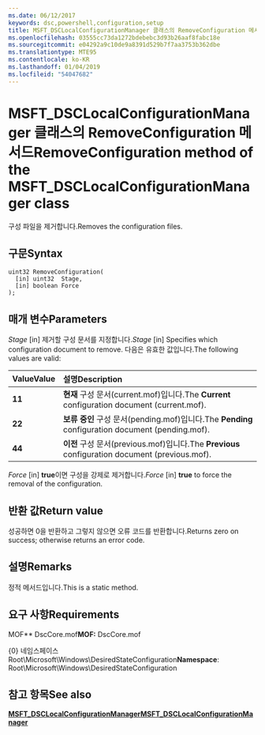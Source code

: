 ```yaml
---
ms.date: 06/12/2017
keywords: dsc,powershell,configuration,setup
title: MSFT_DSCLocalConfigurationManager 클래스의 RemoveConfiguration 메서드
ms.openlocfilehash: 03555cc73da1272bdebebc3d93b26aaf8fabc18e
ms.sourcegitcommit: e04292a9c10de9a8391d529b7f7aa3753b362dbe
ms.translationtype: MTE95
ms.contentlocale: ko-KR
ms.lasthandoff: 01/04/2019
ms.locfileid: "54047682"
---
```

# <a name="removeconfiguration-method-of-the-msftdsclocalconfigurationmanager-class"></a><span data-ttu-id="e988f-103">MSFT_DSCLocalConfigurationManager 클래스의 RemoveConfiguration 메서드</span><span class="sxs-lookup"><span data-stu-id="e988f-103">RemoveConfiguration method of the MSFT_DSCLocalConfigurationManager class</span></span>

<span data-ttu-id="e988f-104">구성 파일을 제거합니다.</span><span class="sxs-lookup"><span data-stu-id="e988f-104">Removes the configuration files.</span></span>

## <a name="syntax"></a><span data-ttu-id="e988f-105">구문</span><span class="sxs-lookup"><span data-stu-id="e988f-105">Syntax</span></span>

```mof
uint32 RemoveConfiguration(
  [in] uint32  Stage,
  [in] boolean Force
);
```

## <a name="parameters"></a><span data-ttu-id="e988f-106">매개 변수</span><span class="sxs-lookup"><span data-stu-id="e988f-106">Parameters</span></span>

<span data-ttu-id="e988f-107">*Stage* \[in\] 제거할 구성 문서를 지정합니다.</span><span class="sxs-lookup"><span data-stu-id="e988f-107">*Stage* \[in\] Specifies which configuration document to remove.</span></span> <span data-ttu-id="e988f-108">다음은 유효한 값입니다.</span><span class="sxs-lookup"><span data-stu-id="e988f-108">The following values are valid:</span></span>

|<span data-ttu-id="e988f-109">Value</span><span class="sxs-lookup"><span data-stu-id="e988f-109">Value</span></span> |<span data-ttu-id="e988f-110">설명</span><span class="sxs-lookup"><span data-stu-id="e988f-110">Description</span></span> |
|:--- |:---|
|<span data-ttu-id="e988f-111">**1**</span><span class="sxs-lookup"><span data-stu-id="e988f-111">**1**</span></span> | <span data-ttu-id="e988f-112">**현재** 구성 문서(current.mof)입니다.</span><span class="sxs-lookup"><span data-stu-id="e988f-112">The **Current** configuration document (current.mof).</span></span> |
|<span data-ttu-id="e988f-113">**2**</span><span class="sxs-lookup"><span data-stu-id="e988f-113">**2**</span></span> | <span data-ttu-id="e988f-114">**보류 중인** 구성 문서(pending.mof)입니다.</span><span class="sxs-lookup"><span data-stu-id="e988f-114">The **Pending** configuration document (pending.mof).</span></span>  |
|<span data-ttu-id="e988f-115">**4**</span><span class="sxs-lookup"><span data-stu-id="e988f-115">**4**</span></span> | <span data-ttu-id="e988f-116">**이전** 구성 문서(previous.mof)입니다.</span><span class="sxs-lookup"><span data-stu-id="e988f-116">The **Previous** configuration document (previous.mof).</span></span> |

<span data-ttu-id="e988f-117">*Force* \[in\] **true**이면 구성을 강제로 제거합니다.</span><span class="sxs-lookup"><span data-stu-id="e988f-117">*Force* \[in\] **true** to force the removal of the configuration.</span></span>

## <a name="return-value"></a><span data-ttu-id="e988f-118">반환 값</span><span class="sxs-lookup"><span data-stu-id="e988f-118">Return value</span></span>

<span data-ttu-id="e988f-119">성공하면 0을 반환하고 그렇지 않으면 오류 코드를 반환합니다.</span><span class="sxs-lookup"><span data-stu-id="e988f-119">Returns zero on success; otherwise returns an error code.</span></span>

## <a name="remarks"></a><span data-ttu-id="e988f-120">설명</span><span class="sxs-lookup"><span data-stu-id="e988f-120">Remarks</span></span>

<span data-ttu-id="e988f-121">정적 메서드입니다.</span><span class="sxs-lookup"><span data-stu-id="e988f-121">This is a static method.</span></span>

## <a name="requirements"></a><span data-ttu-id="e988f-122">요구 사항</span><span class="sxs-lookup"><span data-stu-id="e988f-122">Requirements</span></span>

<span data-ttu-id="e988f-123">MOF\*\* DscCore.mof</span><span class="sxs-lookup"><span data-stu-id="e988f-123">**MOF:** DscCore.mof</span></span>

<span data-ttu-id="e988f-124">{0} 네임스페이스 Root\Microsoft\Windows\DesiredStateConfiguration</span><span class="sxs-lookup"><span data-stu-id="e988f-124">**Namespace**: Root\Microsoft\Windows\DesiredStateConfiguration</span></span>

## <a name="see-also"></a><span data-ttu-id="e988f-125">참고 항목</span><span class="sxs-lookup"><span data-stu-id="e988f-125">See also</span></span>

[<span data-ttu-id="e988f-126">**MSFT_DSCLocalConfigurationManager**</span><span class="sxs-lookup"><span data-stu-id="e988f-126">**MSFT_DSCLocalConfigurationManager**</span></span>](msft-dsclocalconfigurationmanager.md)
